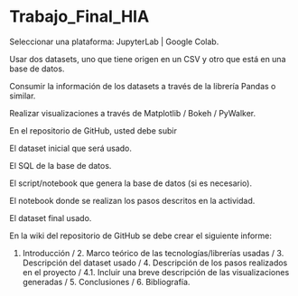 # Trabajo_Final_HIA

Seleccionar una plataforma: JupyterLab | Google Colab.

Usar dos datasets, uno que tiene origen en un CSV y otro que está en una base de datos.

Consumir la información de los datasets a través de la librería Pandas o similar.

Realizar visualizaciones a través de Matplotlib / Bokeh / PyWalker.

En el repositorio de GitHub, usted debe subir

El dataset inicial que será usado.

El SQL de la base de datos.

El script/notebook que genera la base de datos (si es necesario).

El notebook donde se realizan los pasos descritos en la actividad.

El dataset final usado.

En la wiki del repositorio de GitHub se debe crear el siguiente informe:

1. Introducción / 2. Marco teórico de las tecnologías/librerías usadas / 3. Descripción del dataset usado / 4. Descripción de los pasos realizados en el proyecto / 4.1. Incluir una breve descripción de las visualizaciones generadas / 5. Conclusiones / 6. Bibliografía.
